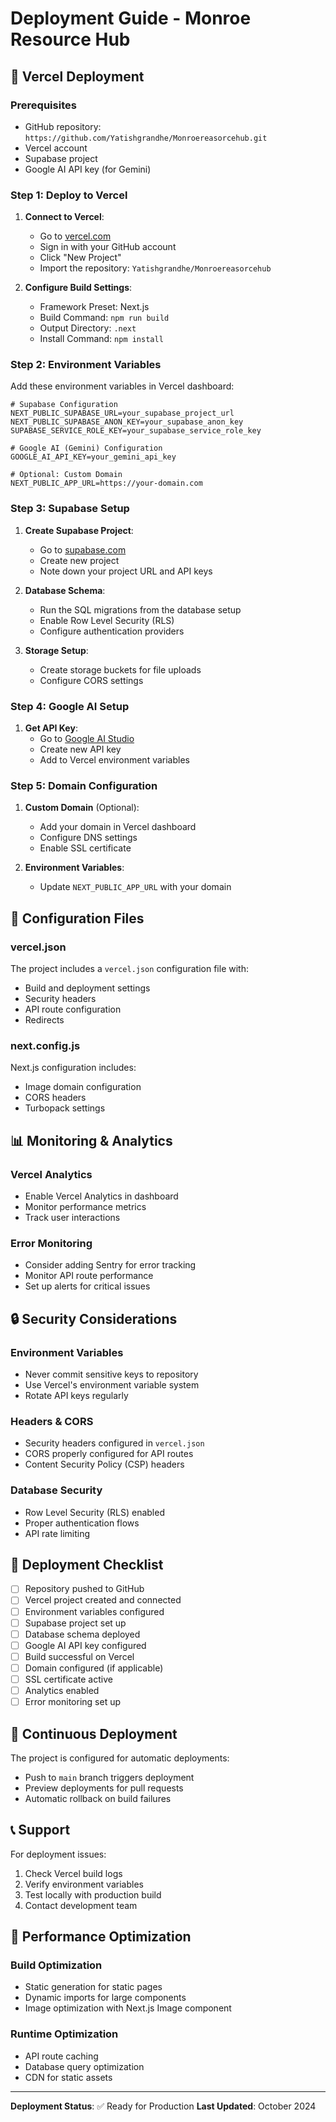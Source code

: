 # Deployment Guide - Monroe Resource Hub

## 🚀 Vercel Deployment

### Prerequisites
- GitHub repository: `https://github.com/Yatishgrandhe/Monroereasorcehub.git`
- Vercel account
- Supabase project
- Google AI API key (for Gemini)

### Step 1: Deploy to Vercel

1. **Connect to Vercel**:
   - Go to [vercel.com](https://vercel.com)
   - Sign in with your GitHub account
   - Click "New Project"
   - Import the repository: `Yatishgrandhe/Monroereasorcehub`

2. **Configure Build Settings**:
   - Framework Preset: Next.js
   - Build Command: `npm run build`
   - Output Directory: `.next`
   - Install Command: `npm install`

### Step 2: Environment Variables

Add these environment variables in Vercel dashboard:

```env
# Supabase Configuration
NEXT_PUBLIC_SUPABASE_URL=your_supabase_project_url
NEXT_PUBLIC_SUPABASE_ANON_KEY=your_supabase_anon_key
SUPABASE_SERVICE_ROLE_KEY=your_supabase_service_role_key

# Google AI (Gemini) Configuration
GOOGLE_AI_API_KEY=your_gemini_api_key

# Optional: Custom Domain
NEXT_PUBLIC_APP_URL=https://your-domain.com
```

### Step 3: Supabase Setup

1. **Create Supabase Project**:
   - Go to [supabase.com](https://supabase.com)
   - Create new project
   - Note down your project URL and API keys

2. **Database Schema**:
   - Run the SQL migrations from the database setup
   - Enable Row Level Security (RLS)
   - Configure authentication providers

3. **Storage Setup**:
   - Create storage buckets for file uploads
   - Configure CORS settings

### Step 4: Google AI Setup

1. **Get API Key**:
   - Go to [Google AI Studio](https://makersuite.google.com/app/apikey)
   - Create new API key
   - Add to Vercel environment variables

### Step 5: Domain Configuration

1. **Custom Domain** (Optional):
   - Add your domain in Vercel dashboard
   - Configure DNS settings
   - Enable SSL certificate

2. **Environment Variables**:
   - Update `NEXT_PUBLIC_APP_URL` with your domain

## 🔧 Configuration Files

### vercel.json
The project includes a `vercel.json` configuration file with:
- Build and deployment settings
- Security headers
- API route configuration
- Redirects

### next.config.js
Next.js configuration includes:
- Image domain configuration
- CORS headers
- Turbopack settings

## 📊 Monitoring & Analytics

### Vercel Analytics
- Enable Vercel Analytics in dashboard
- Monitor performance metrics
- Track user interactions

### Error Monitoring
- Consider adding Sentry for error tracking
- Monitor API route performance
- Set up alerts for critical issues

## 🔒 Security Considerations

### Environment Variables
- Never commit sensitive keys to repository
- Use Vercel's environment variable system
- Rotate API keys regularly

### Headers & CORS
- Security headers configured in `vercel.json`
- CORS properly configured for API routes
- Content Security Policy (CSP) headers

### Database Security
- Row Level Security (RLS) enabled
- Proper authentication flows
- API rate limiting

## 🚀 Deployment Checklist

- [ ] Repository pushed to GitHub
- [ ] Vercel project created and connected
- [ ] Environment variables configured
- [ ] Supabase project set up
- [ ] Database schema deployed
- [ ] Google AI API key configured
- [ ] Build successful on Vercel
- [ ] Domain configured (if applicable)
- [ ] SSL certificate active
- [ ] Analytics enabled
- [ ] Error monitoring set up

## 🔄 Continuous Deployment

The project is configured for automatic deployments:
- Push to `main` branch triggers deployment
- Preview deployments for pull requests
- Automatic rollback on build failures

## 📞 Support

For deployment issues:
1. Check Vercel build logs
2. Verify environment variables
3. Test locally with production build
4. Contact development team

## 🎯 Performance Optimization

### Build Optimization
- Static generation for static pages
- Dynamic imports for large components
- Image optimization with Next.js Image component

### Runtime Optimization
- API route caching
- Database query optimization
- CDN for static assets

---

**Deployment Status**: ✅ Ready for Production
**Last Updated**: October 2024

